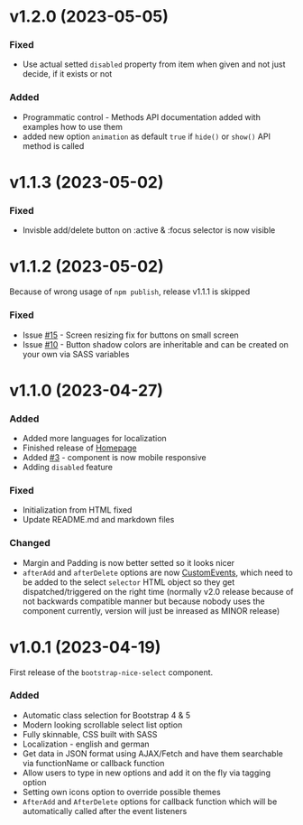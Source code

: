 # **v1.2.0 (2023-05-05)**

### **Fixed**

- Use actual setted `disabled` property from item when given and not just decide, if it exists or not

### **Added**

- Programmatic control - Methods API documentation added with examples how to use them
- added new option `animation` as default `true` if `hide()` or `show()` API method is called

# **v1.1.3 (2023-05-02)**

### **Fixed**

- Invisble add/delete button on :active & :focus selector is now visible

# **v1.1.2 (2023-05-02)**

Because of wrong usage of `npm publish`, release v1.1.1 is skipped

### **Fixed**

- Issue [#15](https://github.com/kevingostomski/bootstrap-nice-select/issues/15) - Screen resizing fix for buttons on small screen
- Issue [#10](https://github.com/kevingostomski/bootstrap-nice-select/issues/10) - Button shadow colors are inheritable and can be created on your own via SASS variables

# **v1.1.0 (2023-04-27)**

### **Added**

- Added more languages for localization
- Finished release of [Homepage](https://kevingostomski.github.io/bootstrap-nice-select/) 
- Added [#3](https://github.com/kevingostomski/bootstrap-nice-select/issues/3) - component is now mobile responsive
- Adding `disabled` feature

### **Fixed**

- Initialization from HTML fixed
- Update README.md and markdown files

### **Changed**

- Margin and Padding is now better setted so it looks nicer
- `afterAdd` and `afterDelete` options are now [CustomEvents](https://developer.mozilla.org/en-US/docs/Web/API/CustomEvent/CustomEvent), which need to be added to the select `selector` HTML object so they get dispatched/triggered on the right time (normally v2.0 release because of not backwards compatible manner but because nobody uses the component currently, version will just be inreased as MINOR release)


# **v1.0.1 (2023-04-19)**

First release of the `bootstrap-nice-select` component.

### **Added**

- Automatic class selection for Bootstrap 4 & 5 
- Modern looking scrollable select list option
- Fully skinnable, CSS built with SASS 
- Localization - english and german
- Get data in JSON format using AJAX/Fetch and have them searchable via functionName or callback function
- Allow users to type in new options and add it on the fly via tagging option
- Setting own icons option to override possible themes
- `AfterAdd` and `AfterDelete` options for callback function which will be automatically called after the event listeners